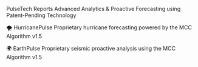 PulseTech Reports
Advanced Analytics & Proactive Forecasting using Patent-Pending Technology

🌪️ HurricanePulse
Proprietary hurricane forecasting powered by the MCC Algorithm v1.5

🌍 EarthPulse
Proprietary seismic proactive analysis using the MCC Algorithm v1.5

